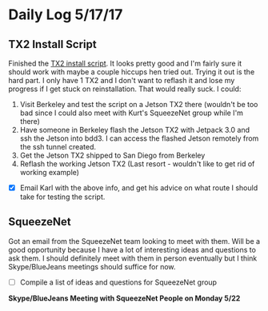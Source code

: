 # Daily Log 5/17/17

## TX2 Install Script

Finished the [TX2 install script](https://gist.githubusercontent.com/sauhaardac/9d7a82c23e4b283a1e79009903095655/raw/2f2973b6fe1c2c9ff436ac74e4874165809f881f/setup_tx2.sh). It looks pretty good and I'm fairly sure it should work with maybe a couple hiccups hen tried out. Trying it out is the hard part. I only have 1 TX2 and I don't want to reflash it and lose my progress if I get stuck on reinstallation. That would really suck. I could:

1. Visit Berkeley and test the script on a Jetson TX2 there (wouldn't be too bad since I could also meet with Kurt's SqueezeNet group while I'm there)
2. Have someone in Berkeley flash the Jetson TX2 with Jetpack 3.0 and ssh the Jetson into bdd3. I can access the flashed Jetson remotely from the ssh tunnel created.
3. Get the Jetson TX2 shipped to San Diego from Berkeley
4. Reflash the working Jetson TX2 (Last resort - wouldn't like to get rid of working example)

- [x] Email Karl with the above info, and get his advice on what route I should take for testing the script.

## SqueezeNet 

Got an email from the SqueezeNet team looking to meet with them. Will be a good opportunity because I have a lot of interesting ideas and questions to ask them. I should definitely meet with them in person eventually but I think Skype/BlueJeans meetings should suffice for now.

- [ ] Compile a list of ideas and questions for SqueezeNet group

**Skype/BlueJeans Meeting with SqueezeNet People on Monday 5/22**
